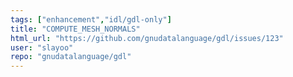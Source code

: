 ```yaml
---
tags: ["enhancement","idl/gdl-only"]
title: "COMPUTE_MESH_NORMALS"
html_url: "https://github.com/gnudatalanguage/gdl/issues/123"
user: "slayoo"
repo: "gnudatalanguage/gdl"
---
```



